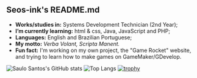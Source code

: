 ## Seos-ink's README.md
- **Works/studies in:** Systems Development Technician (2nd Year);
- **I’m currently learning:** html & css, Java, JavaScript and PHP;
- **Languages:** English and Brazilian Portuguese;
- **My motto:** *Verba Volant, Scripta Manent.*
- **Fun fact:** I'm working on my own project, the "Game Rocket" website, and trying to learn how to make games on GameMaker/GDevelop.


![Saulo Santos's GitHub stats](https://github-readme-stats.vercel.app/api?username=seos-ink&show_icons=true&theme=aura)
![Top Langs](https://github-readme-stats.vercel.app/api/top-langs/?username=seos-ink&layout=compact&theme=aura)
[![trophy](https://github-profile-trophy.vercel.app/?username=seos-ink&theme=aura)](https://github.com/ryo-ma/github-profile-trophy)




<!---
seos-ink/seos-ink is a ✨ special ✨ repository because its `README.md` (this file) appears on your GitHub profile.
You can click the Preview link to take a look at your changes.
--->
